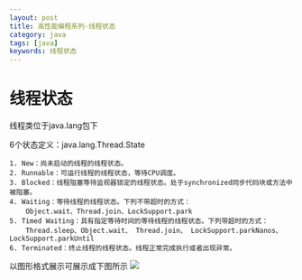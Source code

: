 ```yaml
---
layout: post
title: 高性能编程系列-线程状态
category: java
tags: [java]
keywords: 线程状态
---
```


# 线程状态
线程类位于java.lang包下

6个状态定义：java.lang.Thread.State

    1. New：尚未启动的线程的线程状态。
    2. Runnable：可运行线程的线程状态，等待CPU调度。
    3. Blocked：线程阻塞等待监视器锁定的线程状态。处于synchronized同步代码块或方法中被阻塞。
    4. Waiting：等待线程的线程状态。下列不带超时的方式：
        Object.wait、Thread.join、LockSupport.park
    5. Timed Waiting：具有指定等待时间的等待线程的线程状态。下列带超时的方式：
        Thread.sleep、Object.wait、 Thread.join、 LockSupport.parkNanos、LockSupport.parkUntil
    6. Terminated：终止线程的线程状态。线程正常完成执行或者出现异常。

以图形格式展示可展示成下图所示
![](http://image.xiaoyaowind.com/image/202203142256231.jpg)



    
  